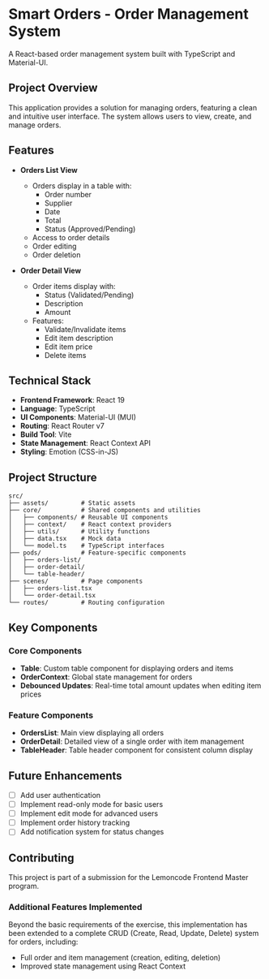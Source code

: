 # Smart Orders - Order Management System

A React-based order management system built with TypeScript and Material-UI.

## Project Overview

This application provides a solution for managing orders, featuring a clean and intuitive user interface. The system allows users to view, create, and manage orders.

## Features

- **Orders List View**

  - Orders display in a table with:
    - Order number
    - Supplier
    - Date
    - Total
    - Status (Approved/Pending)
  - Access to order details
  - Order editing
  - Order deletion

- **Order Detail View**
  - Order items display with:
    - Status (Validated/Pending)
    - Description
    - Amount
  - Features:
    - Validate/Invalidate items
    - Edit item description
    - Edit item price
    - Delete items

## Technical Stack

- **Frontend Framework**: React 19
- **Language**: TypeScript
- **UI Components**: Material-UI (MUI)
- **Routing**: React Router v7
- **Build Tool**: Vite
- **State Management**: React Context API
- **Styling**: Emotion (CSS-in-JS)

## Project Structure

```
src/
├── assets/         # Static assets
├── core/           # Shared components and utilities
│   ├── components/ # Reusable UI components
│   ├── context/    # React context providers
│   ├── utils/      # Utility functions
│   ├── data.tsx    # Mock data
│   └── model.ts    # TypeScript interfaces
├── pods/           # Feature-specific components
│   ├── orders-list/
│   ├── order-detail/
│   └── table-header/
├── scenes/         # Page components
│   ├── orders-list.tsx
│   └── order-detail.tsx
└── routes/         # Routing configuration
```

## Key Components

### Core Components

- **Table**: Custom table component for displaying orders and items
- **OrderContext**: Global state management for orders
- **Debounced Updates**: Real-time total amount updates when editing item prices

### Feature Components

- **OrdersList**: Main view displaying all orders
- **OrderDetail**: Detailed view of a single order with item management
- **TableHeader**: Table header component for consistent column display

## Future Enhancements

- [ ] Add user authentication
- [ ] Implement read-only mode for basic users
- [ ] Implement edit mode for advanced users
- [ ] Implement order history tracking
- [ ] Add notification system for status changes

## Contributing

This project is part of a submission for the Lemoncode Frontend Master program.

### Additional Features Implemented

Beyond the basic requirements of the exercise, this implementation has been extended to a complete CRUD (Create, Read, Update, Delete) system for orders, including:

- Full order and item management (creation, editing, deletion)
- Improved state management using React Context
